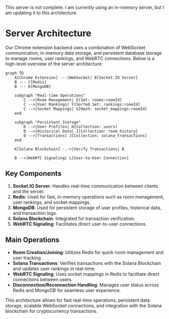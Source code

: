 This server is not complete. I am currently using an in-memory server, but I am updating it to this architecture.

# Server Architecture

Our Chrome extension backend uses a combination of WebSocket communication, in-memory data storage, and persistent database storage to manage rooms, user rankings, and WebRTC connections. Below is a high-level overview of the server architecture:

```mermaid
graph TD
    A[Chrome Extension] ---|WebSocket| B[Socket.IO Server]
    B --- C[Redis]
    B --- D[MongoDB]
    
    subgraph "Real-time Operations"
        C -->|Room Management| E[Set: rooms:roomId]
        C -->|User Rankings| F[Sorted Set: rankings:roomId]
        C -->|Socket Mappings| G[Hash: socket_mappings:roomId]
    end
    
    subgraph "Persistent Storage"
        D -->|User Profiles| H[Collection: users]
        D -->|Historical Data| I[Collection: room_history]
        D -->|Transactions| J[Collection: solana_transactions]
    end
    
    K[Solana Blockchain] -.->|Verify Transactions| B
    
    B -->|WebRTC Signaling| L[User-to-User Connection]
```

## Key Components

1. **Socket.IO Server**: Handles real-time communication between clients and the server.
2. **Redis**: Used for fast, in-memory operations such as room management, user rankings, and socket mappings.
3. **MongoDB**: Used for persistent storage of user profiles, historical data, and transaction logs.
4. **Solana Blockchain**: Integrated for transaction verification.
5. **WebRTC Signaling**: Facilitates direct user-to-user connections.

## Main Operations

- **Room Creation/Joining**: Utilizes Redis for quick room management and user tracking.
- **Solana Transactions**: Verifies transactions with the Solana Blockchain and updates user rankings in real-time.
- **WebRTC Signaling**: Uses socket mappings in Redis to facilitate direct connections between users.
- **Disconnection/Reconnection Handling**: Manages user status across Redis and MongoDB for seamless user experience.

This architecture allows for fast real-time operations, persistent data storage, scalable WebSocket connections, and integration with the Solana blockchain for cryptocurrency transactions.